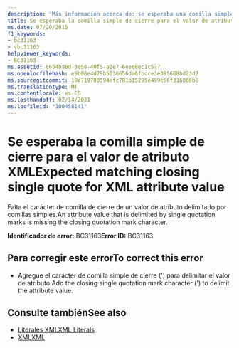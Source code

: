 ```yaml
---
description: 'Más información acerca de: se esperaba una comilla simple de cierre coincidente para el valor de atributo XML'
title: Se esperaba la comilla simple de cierre para el valor de atributo XML
ms.date: 07/20/2015
f1_keywords:
- bc31163
- vbc31163
helpviewer_keywords:
- BC31163
ms.assetid: 8654ba6d-8e58-40f5-a2e7-6ee08ec1c577
ms.openlocfilehash: e9b08e4d79b5036656da6fbcce3e395668bd23d2
ms.sourcegitcommit: 10e719780594efc781b15295e499c66f316068b8
ms.translationtype: MT
ms.contentlocale: es-ES
ms.lasthandoff: 02/14/2021
ms.locfileid: "100458141"
---
```

# <a name="expected-matching-closing-single-quote-for-xml-attribute-value"></a><span data-ttu-id="f01b7-103">Se esperaba la comilla simple de cierre para el valor de atributo XML</span><span class="sxs-lookup"><span data-stu-id="f01b7-103">Expected matching closing single quote for XML attribute value</span></span>

<span data-ttu-id="f01b7-104">Falta el carácter de comilla de cierre de un valor de atributo delimitado por comillas simples.</span><span class="sxs-lookup"><span data-stu-id="f01b7-104">An attribute value that is delimited by single quotation marks is missing the closing quotation mark character.</span></span>  
  
 <span data-ttu-id="f01b7-105">**Identificador de error:** BC31163</span><span class="sxs-lookup"><span data-stu-id="f01b7-105">**Error ID:** BC31163</span></span>  
  
## <a name="to-correct-this-error"></a><span data-ttu-id="f01b7-106">Para corregir este error</span><span class="sxs-lookup"><span data-stu-id="f01b7-106">To correct this error</span></span>  
  
- <span data-ttu-id="f01b7-107">Agregue el carácter de comilla simple de cierre (') para delimitar el valor de atributo.</span><span class="sxs-lookup"><span data-stu-id="f01b7-107">Add the closing single quotation mark character (') to delimit the attribute value.</span></span>  
  
## <a name="see-also"></a><span data-ttu-id="f01b7-108">Consulte también</span><span class="sxs-lookup"><span data-stu-id="f01b7-108">See also</span></span>

- [<span data-ttu-id="f01b7-109">Literales XML</span><span class="sxs-lookup"><span data-stu-id="f01b7-109">XML Literals</span></span>](../language-reference/xml-literals/index.md)
- [<span data-ttu-id="f01b7-110">XML</span><span class="sxs-lookup"><span data-stu-id="f01b7-110">XML</span></span>](../programming-guide/language-features/xml/index.md)
